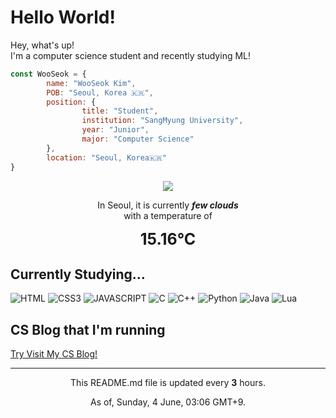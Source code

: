 <h1>Hello World!</h1>

<p>Hey, what's up! </br>
I'm a computer science student and recently studying ML!</p>

```javascript
const WooSeok = {
        name: "WooSeok Kim",
        POB: "Seoul, Korea 🇰🇷",
        position: {
                title: "Student",
                institution: "SangMyung University",
                year: "Junior",
                major: "Computer Science"
        },
        location: "Seoul, Korea🇰🇷"
}
```

<p align="center">
    <img src="http://openweathermap.org/img/wn/02n@2x.png"/>
    <p align="center">In Seoul, it is currently <b><i>few clouds</i></b><br>
    with a temperature of</p>
    <div align="center" style="font-size: 25px"><b>15.16°C</b></div>
</p>

<h2>Currently Studying...</h2>

![HTML](https://img.shields.io/badge/-HTML5-FF5733?style=for-the-badge&logo=html5&logoColor=ffffff)
![CSS3](https://img.shields.io/badge/-CSS3-307AC6?style=for-the-badge&logo=css3)
![JAVASCRIPT](https://img.shields.io/badge/-JavaScript-F7DF1E?style=for-the-badge&logo=javascript&logoColor=000000&labelColor=F7DF1E&color=F7DF1E)
![C](https://img.shields.io/badge/-C-A8B9CC?style=for-the-badge&logo=c&logoColor=000000)
![C++](https://img.shields.io/badge/-c++-00599C?style=for-the-badge&logo=c%2B%2B)
![Python](https://img.shields.io/badge/-Python-3776AB?style=for-the-badge&logo=python&logoColor=ffffff)
![Java](https://img.shields.io/badge/-Java-CC333C?style=for-the-badge&logo=java)
![Lua](https://img.shields.io/badge/-Lua-070078?style=for-the-badge&logo=lua)

<h2>CS Blog that I'm running</h2>

[Try Visit My CS Blog!](https://3seoksw.github.io)

---
<p align="center">This README.md file is updated every <b>3</b> hours.</p>
<p align="center">As of, Sunday, 4 June, 03:06 GMT+9.</p>
